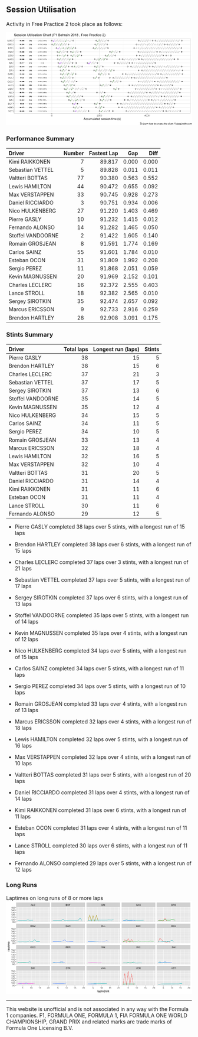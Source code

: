 ## Session Utilisation

Activity in Free Practice 2 took place as follows:

![](images/f1_2018_bah_P2-utilisation-1.png)<!-- -->

### Performance Summary

| Driver            | Number | Fastest Lap |   Gap |  Diff |
| :---------------- | -----: | ----------: | ----: | ----: |
| Kimi RAIKKONEN    |      7 |      89.817 | 0.000 | 0.000 |
| Sebastian VETTEL  |      5 |      89.828 | 0.011 | 0.011 |
| Valtteri BOTTAS   |     77 |      90.380 | 0.563 | 0.552 |
| Lewis HAMILTON    |     44 |      90.472 | 0.655 | 0.092 |
| Max VERSTAPPEN    |     33 |      90.745 | 0.928 | 0.273 |
| Daniel RICCIARDO  |      3 |      90.751 | 0.934 | 0.006 |
| Nico HULKENBERG   |     27 |      91.220 | 1.403 | 0.469 |
| Pierre GASLY      |     10 |      91.232 | 1.415 | 0.012 |
| Fernando ALONSO   |     14 |      91.282 | 1.465 | 0.050 |
| Stoffel VANDOORNE |      2 |      91.422 | 1.605 | 0.140 |
| Romain GROSJEAN   |      8 |      91.591 | 1.774 | 0.169 |
| Carlos SAINZ      |     55 |      91.601 | 1.784 | 0.010 |
| Esteban OCON      |     31 |      91.809 | 1.992 | 0.208 |
| Sergio PEREZ      |     11 |      91.868 | 2.051 | 0.059 |
| Kevin MAGNUSSEN   |     20 |      91.969 | 2.152 | 0.101 |
| Charles LECLERC   |     16 |      92.372 | 2.555 | 0.403 |
| Lance STROLL      |     18 |      92.382 | 2.565 | 0.010 |
| Sergey SIROTKIN   |     35 |      92.474 | 2.657 | 0.092 |
| Marcus ERICSSON   |      9 |      92.733 | 2.916 | 0.259 |
| Brendon HARTLEY   |     28 |      92.908 | 3.091 | 0.175 |

### Stints Summary

| Driver            | Total laps | Longest run (laps) | Stints |
| :---------------- | ---------: | -----------------: | -----: |
| Pierre GASLY      |         38 |                 15 |      5 |
| Brendon HARTLEY   |         38 |                 15 |      6 |
| Charles LECLERC   |         37 |                 21 |      3 |
| Sebastian VETTEL  |         37 |                 17 |      5 |
| Sergey SIROTKIN   |         37 |                 13 |      6 |
| Stoffel VANDOORNE |         35 |                 14 |      5 |
| Kevin MAGNUSSEN   |         35 |                 12 |      4 |
| Nico HULKENBERG   |         34 |                 15 |      5 |
| Carlos SAINZ      |         34 |                 11 |      5 |
| Sergio PEREZ      |         34 |                 10 |      5 |
| Romain GROSJEAN   |         33 |                 13 |      4 |
| Marcus ERICSSON   |         32 |                 18 |      4 |
| Lewis HAMILTON    |         32 |                 16 |      5 |
| Max VERSTAPPEN    |         32 |                 10 |      4 |
| Valtteri BOTTAS   |         31 |                 20 |      5 |
| Daniel RICCIARDO  |         31 |                 14 |      4 |
| Kimi RAIKKONEN    |         31 |                 11 |      6 |
| Esteban OCON      |         31 |                 11 |      4 |
| Lance STROLL      |         30 |                 11 |      6 |
| Fernando ALONSO   |         29 |                 12 |      5 |

  - Pierre GASLY completed 38 laps over 5 stints, with a longest run of
    15 laps

  - Brendon HARTLEY completed 38 laps over 6 stints, with a longest run
    of 15 laps

  - Charles LECLERC completed 37 laps over 3 stints, with a longest run
    of 21 laps

  - Sebastian VETTEL completed 37 laps over 5 stints, with a longest run
    of 17 laps

  - Sergey SIROTKIN completed 37 laps over 6 stints, with a longest run
    of 13 laps

  - Stoffel VANDOORNE completed 35 laps over 5 stints, with a longest
    run of 14 laps

  - Kevin MAGNUSSEN completed 35 laps over 4 stints, with a longest run
    of 12 laps

  - Nico HULKENBERG completed 34 laps over 5 stints, with a longest run
    of 15 laps

  - Carlos SAINZ completed 34 laps over 5 stints, with a longest run of
    11 laps

  - Sergio PEREZ completed 34 laps over 5 stints, with a longest run of
    10 laps

  - Romain GROSJEAN completed 33 laps over 4 stints, with a longest run
    of 13 laps

  - Marcus ERICSSON completed 32 laps over 4 stints, with a longest run
    of 18 laps

  - Lewis HAMILTON completed 32 laps over 5 stints, with a longest run
    of 16 laps

  - Max VERSTAPPEN completed 32 laps over 4 stints, with a longest run
    of 10 laps

  - Valtteri BOTTAS completed 31 laps over 5 stints, with a longest run
    of 20 laps

  - Daniel RICCIARDO completed 31 laps over 4 stints, with a longest run
    of 14 laps

  - Kimi RAIKKONEN completed 31 laps over 6 stints, with a longest run
    of 11 laps

  - Esteban OCON completed 31 laps over 4 stints, with a longest run of
    11 laps

  - Lance STROLL completed 30 laps over 6 stints, with a longest run of
    11 laps

  - Fernando ALONSO completed 29 laps over 5 stints, with a longest run
    of 12 laps

### Long Runs

Laptimes on long runs of 8 or more laps
![](images/f1_2018_bah_P2-longruntimes-1.png)<!-- -->

-----

This website is unofficial and is not associated in any way with the
Formula 1 companies. F1, FORMULA ONE, FORMULA 1, FIA FORMULA ONE WORLD
CHAMPIONSHIP, GRAND PRIX and related marks are trade marks of Formula
One Licensing B.V.